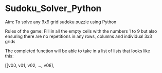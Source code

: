# Sudoku_Solver_Python

Aim: To solve any 9x9 grid sudoku puzzle using Python

Rules of the game: Fill in all the empty cells with the numbers 1 to 9 but also ensuring there are no repetitions in any rows, columns and individual 3x3 grids

The completed function will be able to take in a list of lists that looks like this:

[[v00, v01, v02, ..., v08],
 
